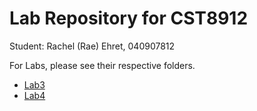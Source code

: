 # Lab Repository for CST8912

Student: Rachel (Rae) Ehret, 040907812

For Labs, please see their respective folders.

+ [Lab3](./Lab3/CST8912_Lab3_Ehret_R.docx)
+ [Lab4](./Lab4/CST8912_Lab4_Ehret_R.docx)
